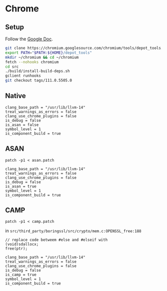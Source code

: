 # Chrome
## Setup

Follow the [Google Doc](https://chromium.googlesource.com/chromium/src/+/main/docs/linux/build_instructions.md).

```bash
git clone https://chromium.googlesource.com/chromium/tools/depot_tools.git
export PATH="$PATH:${HOME}/depot_tools"
mkdir ~/chromium && cd ~/chromium
fetch --nohooks chromium
cd src
./build/install-build-deps.sh
gclient runhooks
git checkout tags/111.0.5505.0
```

## Native
```config
clang_base_path = "/usr/lib/llvm-14"
treat_warnings_as_errors = false
clang_use_chrome_plugins = false
is_debug = false
is_asan = false
symbol_level = 1
is_component_build = true 
```

## ASAN
```
patch -p1 < asan.patch
```
```config
clang_base_path = "/usr/lib/llvm-14"
treat_warnings_as_errors = false
clang_use_chrome_plugins = false
is_debug = false
is_asan = true
symbol_level = 1
is_component_build = true
```


## CAMP
```
patch -p1 < camp.patch
```
in `src/third_party/boringssl/src/crypto/mem.c:OPENSSL_free:188`
```
// replace code betweem #else and #elseif with
(void)sdallocx;
free(ptr);
```

```config
clang_base_path = "/usr/lib/llvm-14"
treat_warnings_as_errors = false
clang_use_chrome_plugins = false
is_debug = false
is_camp = true
symbol_level = 1
is_component_build = true
```